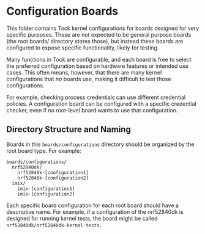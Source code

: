 Configuration Boards
====================

This folder contains Tock kernel configurations for boards designed for very
specific purposes. These are not expected to be general purpose boards (the root
boards/ directory stores those), but instead these boards are configured to
expose specific functionality, likely for testing.

Many functions in Tock are configurable, and each board is free to select the
preferred configuration based on hardware features or intended use cases. This
often means, however, that there are many kernel configurations that _no_ boards
use, making it difficult to test those configurations.

For example, checking process credentials can use different credential policies.
A configuration board can be configured with a specific credential checker, even
if no root-level board wants to use that configuration.

Directory Structure and Naming
------------------------------

Boards in this `boards/configurations` directory should be organized by the root
board type. For example:

```
boards/configurations/
  nrf52840dk/
    nrf52840k-[configuration1]
    nrf52840k-[configuration2]
  imix/
    imix-[configuration1]
    imix-[configuration2]
```

Each specific board configuration for each root board should have a descriptive
name. For example, if a configuration of the nrf52840dk is designed for running
kernel tests, the board might be called `nrf52840dk/nrf52840dk-kernel-tests`.
